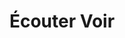 ---
title: "Écouter Voir"
url: /lunel/ecouter-voir-boulevard-lafayette/
shop: les appareils auditifs
---
